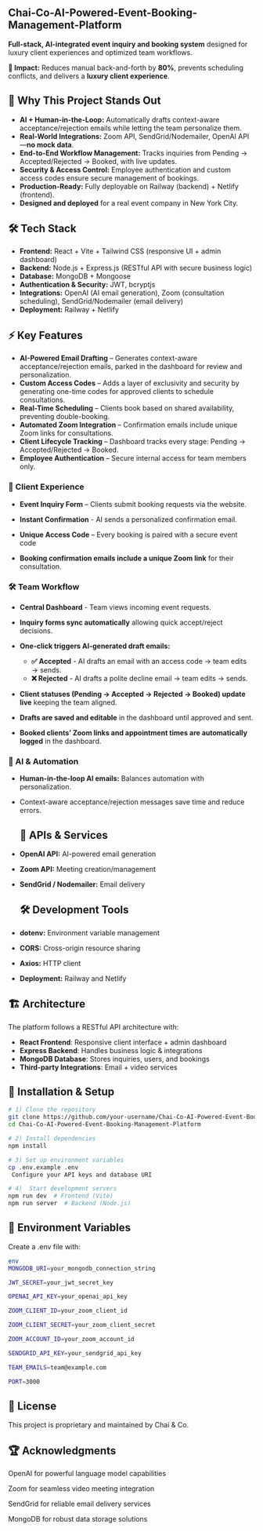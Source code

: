 ## Chai-Co-AI-Powered-Event-Booking-Management-Platform

**Full-stack, AI-integrated event inquiry and booking system** designed for luxury client experiences and optimized team workflows.

**🚀 Impact:** Reduces manual back-and-forth by **80%**, prevents scheduling conflicts, and delivers a **luxury client experience**.



## 🌟 Why This Project Stands Out

- **AI + Human-in-the-Loop:** Automatically drafts context-aware acceptance/rejection emails while letting the team personalize them.  
- **Real-World Integrations:** Zoom API, SendGrid/Nodemailer, OpenAI API—**no mock data**.  
- **End-to-End Workflow Management:** Tracks inquiries from Pending → Accepted/Rejected → Booked, with live updates.
- **Security & Access Control:** Employee authentication and custom access codes ensure secure management of bookings.   
- **Production-Ready:** Fully deployable on Railway (backend) + Netlify (frontend).
- **Designed and deployed** for a real event company in New York City. 
  
## 🛠 Tech Stack
- **Frontend:** React + Vite + Tailwind CSS (responsive UI + admin dashboard)  
- **Backend:** Node.js + Express.js (RESTful API with secure business logic)  
- **Database:** MongoDB + Mongoose  
- **Authentication & Security:** JWT, bcryptjs  
- **Integrations:** OpenAI (AI email generation), Zoom (consultation scheduling), SendGrid/Nodemailer (email delivery)  
- **Deployment:** Railway + Netlify  

## ⚡ Key Features
- **AI-Powered Email Drafting** – Generates context-aware acceptance/rejection emails, parked in the dashboard for review and personalization.
- **Custom Access Codes** – Adds a layer of exclusivity and security by generating one-time codes for approved clients to schedule consultations.
- **Real-Time Scheduling** – Clients book based on shared availability, preventing double-booking.
- **Automated Zoom Integration** – Confirmation emails include unique Zoom links for consultations.
- **Client Lifecycle Tracking** – Dashboard tracks every stage: Pending → Accepted/Rejected → Booked.
- **Employee Authentication** – Secure internal access for team members only.


### 📌 Client Experience

- **Event Inquiry Form** – Clients submit booking requests via the website.

- **Instant Confirmation** - AI sends a personalized confirmation email.

- **Unique Access Code** – Every booking is paired with a secure event code

- **Booking confirmation emails include a unique Zoom link** for their consultation.


### 🛠 Team Workflow

- **Central Dashboard** - Team views incoming event requests.

- **Inquiry forms sync automatically** allowing quick accept/reject decisions.
- **One-click triggers AI-generated draft emails:**
    - **✅ Accepted** - AI drafts an email with an access code → team edits → sends.
    - **❌ Rejected** - AI drafts a polite decline email → team edits → sends.
- **Client statuses (Pending → Accepted → Rejected → Booked) update live** keeping the team aligned.
- **Drafts are saved and editable** in the dashboard until approved and sent.
- **Booked clients’ Zoom links and appointment times are automatically logged** in the dashboard.

### 🤖 AI & Automation
- **Human-in-the-loop AI emails:** Balances automation with personalization.  
- Context-aware acceptance/rejection messages save time and reduce errors.  




  ## 🔌 APIs & Services
- **OpenAI API:** AI-powered email generation  
- **Zoom API:** Meeting creation/management  
- **SendGrid / Nodemailer:** Email delivery


  ## 🛠 Development Tools
- **dotenv:** Environment variable management  
- **CORS:** Cross-origin resource sharing  
- **Axios:** HTTP client
- **Deployment:** Railway and Netlify


## 🏗️ Architecture  
The platform follows a RESTful API architecture with:  
- **React Frontend**: Responsive client interface + admin dashboard  
- **Express Backend**: Handles business logic & integrations  
- **MongoDB Database**: Stores inquiries, users, and bookings  
- **Third-party Integrations**: Email + video services  


## 🔧 Installation & Setup
```bash
# 1) Clone the repository
git clone https://github.com/your-username/Chai-Co-AI-Powered-Event-Booking-Management-Platform.git
cd Chai-Co-AI-Powered-Event-Booking-Management-Platform

# 2) Install dependencies
npm install

# 3) Set up environment variables
cp .env.example .env
 Configure your API keys and database URI

# 4)  Start development servers
npm run dev  # Frontend (Vite)
npm run server  # Backend (Node.js)
```

## 📁 Environment Variables
Create a .env file with:
```bash
env
MONGODB_URI=your_mongodb_connection_string

JWT_SECRET=your_jwt_secret_key

OPENAI_API_KEY=your_openai_api_key

ZOOM_CLIENT_ID=your_zoom_client_id

ZOOM_CLIENT_SECRET=your_zoom_client_secret

ZOOM_ACCOUNT_ID=your_zoom_account_id

SENDGRID_API_KEY=your_sendgrid_api_key

TEAM_EMAILS=team@example.com

PORT=3000
```

## 📄 License
This project is proprietary and maintained by Chai & Co.

## 🏆 Acknowledgments
OpenAI for powerful language model capabilities

Zoom for seamless video meeting integration

SendGrid for reliable email delivery services

MongoDB for robust data storage solutions









